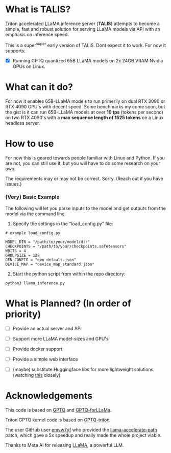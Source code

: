 # What is TALIS?

<u>T</u>riton <u>a</u>ccelerated <u>L</u>LaMA <u>i</u>nference <u>s</u>erver (**TALIS**) attempts to become a simple, fast and robust solution for serving LLaMA models via API with an emphasis on inference speed.

This is a super<sup>super</sup> early version of TALIS. Dont expect it to work. For now it supports:

- [x] Running GPTQ quantized 65B LLaMA models on 2x 24GB VRAM Nvidia GPUs on Linux.

# What can it do?
For now it enables 65B-LLaMA models to run primerily on dual RTX 3090 or RTX 4090 GPU's with decent speed. Some benchmarks my come soon, but the gist is it can run 65B-LLaMA models at over **10 tps** (tokens per second) on two RTX 4090's with a **max sequence length of 1525 tokens** on a Linux headless server.

# How to use
For now this is geared towards people familiar with Linux and Python. If you are not, you can still use it, but you will have to do some research on your own.

The requirements may or may not be correct. Sorry. (Reach out if you have issues.)

### (Very) Basic Example

The following will let you parse inputs to the model and get outputs from the model via the command line.

1. Specify the settings in the "load_config.py" file:
````
# example load_config.py

MODEL_DIR = "/path/to/your/model/dir"
CHECKPOINTS = "/path/to/your/checkpoints.safetensors"
WBITS = 4
GROUPSIZE = 128
GEN_CONFIG = "gen_default.json"
DEVICE_MAP = "device_map_standard.json"
````
2. Start the python script from within the repo directory:
````
python3 llama_inference.py
````

# What is Planned? (In order of priority)

- [ ] Provide an actual server and API
- [ ] Support more LLaMA model-sizes and GPU's
- [ ] Provide docker support
- [ ] Provide a simple web interface
- [ ] (maybe) substitute Huggingface libs for more lightweight solutions (watching [this](https://github.com/turboderp/exllama) closely)


# Acknowledgements
This code is based on [GPTQ](https://github.com/IST-DASLab/gptq) and [GPTQ-forLLaMa](https://github.com/qwopqwop200/GPTQ-for-LLaMa).

Triton GPTQ kernel code is based on [GPTQ-triton](https://github.com/fpgaminer/GPTQ-triton).

The user GitHub user [emvw7yf](https://github.com/emvw7yf) who provided the [llama-accelerate-path](https://github.com/huggingface/accelerate/issues/1394) patch, which gave a 5x speedup and really made the whole project viable.

Thanks to Meta AI for releasing [LLaMA](https://arxiv.org/abs/2302.13971), a powerful LLM.


